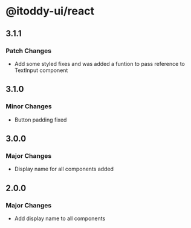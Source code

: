 # @itoddy-ui/react

## 3.1.1

### Patch Changes

- Add some styled fixes and was added a funtion to pass reference to TextInput component

## 3.1.0

### Minor Changes

- Button padding fixed

## 3.0.0

### Major Changes

- Display name for all components added

## 2.0.0

### Major Changes

- Add display name to all components
